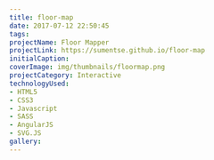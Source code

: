 ```yaml
---
title: floor-map
date: 2017-07-12 22:50:45
tags:
projectName: Floor Mapper
projectLink: https://sumentse.github.io/floor-map
initialCaption:
coverImage: img/thumbnails/floormap.png
projectCategory: Interactive
technologyUsed:
- HTML5
- CSS3
- Javascript
- SASS
- AngularJS
- SVG.JS
gallery:
---
```

